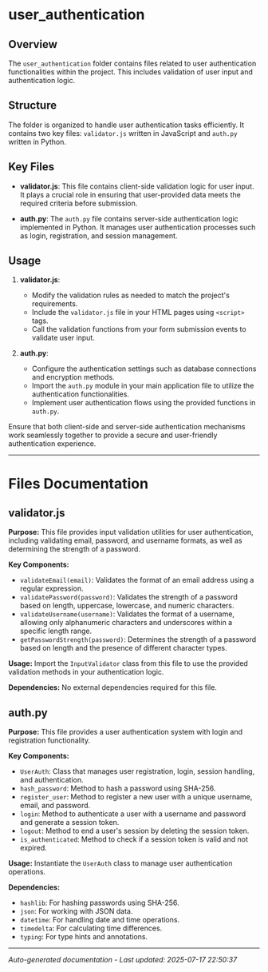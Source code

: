 # user_authentication

## Overview
The `user_authentication` folder contains files related to user authentication functionalities within the project. This includes validation of user input and authentication logic.

## Structure
The folder is organized to handle user authentication tasks efficiently. It contains two key files: `validator.js` written in JavaScript and `auth.py` written in Python.

## Key Files
- **validator.js**: This file contains client-side validation logic for user input. It plays a crucial role in ensuring that user-provided data meets the required criteria before submission.
  
- **auth.py**: The `auth.py` file contains server-side authentication logic implemented in Python. It manages user authentication processes such as login, registration, and session management.

## Usage
1. **validator.js**:
   - Modify the validation rules as needed to match the project's requirements.
   - Include the `validator.js` file in your HTML pages using `<script>` tags.
   - Call the validation functions from your form submission events to validate user input.

2. **auth.py**:
   - Configure the authentication settings such as database connections and encryption methods.
   - Import the `auth.py` module in your main application file to utilize the authentication functionalities.
   - Implement user authentication flows using the provided functions in `auth.py`.

Ensure that both client-side and server-side authentication mechanisms work seamlessly together to provide a secure and user-friendly authentication experience.

---

# Files Documentation

## validator.js

**Purpose:** This file provides input validation utilities for user authentication, including validating email, password, and username formats, as well as determining the strength of a password.

**Key Components:**
- `validateEmail(email)`: Validates the format of an email address using a regular expression.
- `validatePassword(password)`: Validates the strength of a password based on length, uppercase, lowercase, and numeric characters.
- `validateUsername(username)`: Validates the format of a username, allowing only alphanumeric characters and underscores within a specific length range.
- `getPasswordStrength(password)`: Determines the strength of a password based on length and the presence of different character types.

**Usage:** Import the `InputValidator` class from this file to use the provided validation methods in your authentication logic.

**Dependencies:** No external dependencies required for this file.

## auth.py

**Purpose:** This file provides a user authentication system with login and registration functionality.

**Key Components:**
- `UserAuth`: Class that manages user registration, login, session handling, and authentication.
- `hash_password`: Method to hash a password using SHA-256.
- `register_user`: Method to register a new user with a unique username, email, and password.
- `login`: Method to authenticate a user with a username and password and generate a session token.
- `logout`: Method to end a user's session by deleting the session token.
- `is_authenticated`: Method to check if a session token is valid and not expired.

**Usage:** Instantiate the `UserAuth` class to manage user authentication operations.

**Dependencies:**
- `hashlib`: For hashing passwords using SHA-256.
- `json`: For working with JSON data.
- `datetime`: For handling date and time operations.
- `timedelta`: For calculating time differences.
- `typing`: For type hints and annotations.

---
*Auto-generated documentation - Last updated: 2025-07-17 22:50:37*
